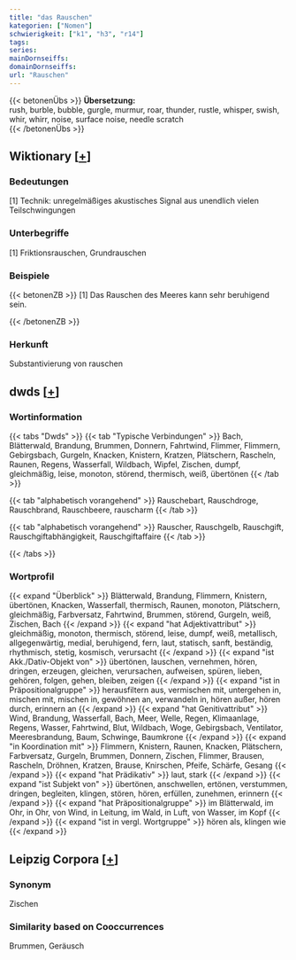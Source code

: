 ```yaml
---
title: "das Rauschen"
kategorien: ["Nomen"]
schwierigkeit: ["k1", "h3", "r14"]
tags:
series:
mainDornseiffs:
domainDornseiffs:
url: "Rauschen"
---
```


{{< betonenÜbs >}}
**Übersetzung:**  
rush, burble, bubble, gurgle, murmur, roar, thunder, rustle, whisper, swish, whir, whirr, noise, surface noise, needle scratch  
{{< /betonenÜbs >}}

## Wiktionary [[+](https://de.wiktionary.org/wiki/Rauschen)]

### Bedeutungen
[1] Technik: unregelmäßiges akustisches Signal aus unendlich vielen Teilschwingungen  

### Unterbegriffe
[1] Friktionsrauschen, Grundrauschen  

### Beispiele
{{< betonenZB >}}
[1] Das Rauschen des Meeres kann sehr beruhigend sein.  

{{< /betonenZB >}}
### Herkunft
Substantivierung von rauschen  



## dwds [[+](https://www.dwds.de/wb/Rauschen)]

### Wortinformation
{{< tabs "Dwds" >}}
{{< tab "Typische Verbindungen" >}}
Bach, Blätterwald, Brandung, Brummen, Donnern, Fahrtwind, Flimmer, Flimmern, Gebirgsbach, Gurgeln, Knacken, Knistern, Kratzen, Plätschern, Rascheln, Raunen, Regens, Wasserfall, Wildbach, Wipfel, Zischen, dumpf, gleichmäßig, leise, monoton, störend, thermisch, weiß, übertönen
{{< /tab >}}

{{< tab "alphabetisch vorangehend" >}}
Rauschebart, Rauschdroge, Rauschbrand, Rauschbeere, rauscharm
{{< /tab >}}

{{< tab "alphabetisch vorangehend" >}}
Rauscher, Rauschgelb, Rauschgift, Rauschgiftabhängigkeit, Rauschgiftaffaire
{{< /tab >}}

{{< /tabs >}}

### Wortprofil
{{< expand "Überblick" >}} Blätterwald, Brandung, Flimmern, Knistern, übertönen, Knacken, Wasserfall, thermisch, Raunen, monoton, Plätschern, gleichmäßig, Farbversatz, Fahrtwind, Brummen, störend, Gurgeln, weiß, Zischen, Bach {{< /expand >}}
{{< expand "hat Adjektivattribut" >}} gleichmäßig, monoton, thermisch, störend, leise, dumpf, weiß, metallisch, allgegenwärtig, medial, beruhigend, fern, laut, statisch, sanft, beständig, rhythmisch, stetig, kosmisch, verursacht {{< /expand >}}
{{< expand "ist Akk./Dativ-Objekt von" >}} übertönen, lauschen, vernehmen, hören, dringen, erzeugen, gleichen, verursachen, aufweisen, spüren, lieben, gehören, folgen, gehen, bleiben, zeigen {{< /expand >}}
{{< expand "ist in Präpositionalgruppe" >}} herausfiltern aus, vermischen mit, untergehen in, mischen mit, mischen in, gewöhnen an, verwandeln in, hören außer, hören durch, erinnern an {{< /expand >}}
{{< expand "hat Genitivattribut" >}} Wind, Brandung, Wasserfall, Bach, Meer, Welle, Regen, Klimaanlage, Regens, Wasser, Fahrtwind, Blut, Wildbach, Woge, Gebirgsbach, Ventilator, Meeresbrandung, Baum, Schwinge, Baumkrone {{< /expand >}}
{{< expand "in Koordination mit" >}} Flimmern, Knistern, Raunen, Knacken, Plätschern, Farbversatz, Gurgeln, Brummen, Donnern, Zischen, Flimmer, Brausen, Rascheln, Dröhnen, Kratzen, Brause, Knirschen, Pfeife, Schärfe, Gesang {{< /expand >}}
{{< expand "hat Prädikativ" >}} laut, stark {{< /expand >}}
{{< expand "ist Subjekt von" >}} übertönen, anschwellen, ertönen, verstummen, dringen, begleiten, klingen, stören, hören, erfüllen, zunehmen, erinnern {{< /expand >}}
{{< expand "hat Präpositionalgruppe" >}} im Blätterwald, im Ohr, in Ohr, von Wind, in Leitung, im Wald, in Luft, von Wasser, im Kopf {{< /expand >}}
{{< expand "ist in vergl. Wortgruppe" >}} hören als, klingen wie {{< /expand >}}

## Leipzig Corpora [[+](https://corpora.uni-leipzig.de/en/res?word=Rauschen&corpusId=deu_newscrawl-public_2018)]


### Synonym
Zischen


### Similarity based on Cooccurrences
Brummen, Geräusch

